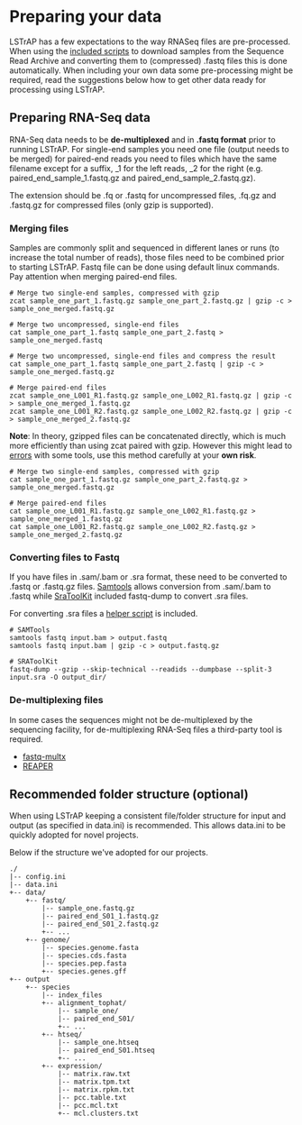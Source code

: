 # Preparing your data

LSTrAP has a few expectations to the way RNASeq files are pre-processed. When using the [included scripts](helper.md) 
to download samples from the Sequence Read Archive and converting them to (compressed) .fastq files this is done 
automatically. When including your own data some pre-processing might be required, read the suggestions below how to get
other data ready for processing using LSTrAP.

## Preparing RNA-Seq data

RNA-Seq data needs to be **de-multiplexed** and in **.fastq format** prior to running LSTrAP. 
For single-end samples you need one file (output needs to be merged) for paired-end reads you need to files which have 
the same  filename except for a suffix, _1 for the left reads, _2 for the right (e.g. paired_end_sample_1.fastq.gz and 
paired_end_sample_2.fastq.gz).

The extension should be .fq or .fastq for uncompressed files, .fq.gz and .fastq.gz for compressed files (only gzip is
supported).

### Merging files

Samples are commonly split and sequenced in different lanes or runs (to increase the total number of reads), those files
need to be combined prior to starting LSTrAP. Fastq file can be done using default linux commands. Pay attention when 
merging paired-end files.

    # Merge two single-end samples, compressed with gzip
    zcat sample_one_part_1.fastq.gz sample_one_part_2.fastq.gz | gzip -c > sample_one_merged.fastq.gz
     
    # Merge two uncompressed, single-end files
    cat sample_one_part_1.fastq sample_one_part_2.fastq > sample_one_merged.fastq
        
    # Merge two uncompressed, single-end files and compress the result
    cat sample_one_part_1.fastq sample_one_part_2.fastq | gzip -c > sample_one_merged.fastq.gz
     
    # Merge paired-end files
    zcat sample_one_L001_R1.fastq.gz sample_one_L002_R1.fastq.gz | gzip -c > sample_one_merged_1.fastq.gz
    zcat sample_one_L001_R2.fastq.gz sample_one_L002_R2.fastq.gz | gzip -c > sample_one_merged_2.fastq.gz
    
**Note**: In theory, gzipped files can be concatenated directly, which is much more efficiently than using zcat paired with 
gzip. However this might lead to [errors](https://www.biostars.org/p/81924/#82017) with some tools, use this method 
carefully at your **own risk**.

    # Merge two single-end samples, compressed with gzip
    cat sample_one_part_1.fastq.gz sample_one_part_2.fastq.gz > sample_one_merged.fastq.gz
     
    # Merge paired-end files
    cat sample_one_L001_R1.fastq.gz sample_one_L002_R1.fastq.gz > sample_one_merged_1.fastq.gz
    cat sample_one_L001_R2.fastq.gz sample_one_L002_R2.fastq.gz > sample_one_merged_2.fastq.gz   

### Converting files to Fastq

If you have files in .sam/.bam or .sra format, these need to be converted to .fastq or .fastq.gz files. 
[Samtools](http://www.htslib.org/doc/samtools.html) allows conversion from .sam/.bam to .fastq while 
[SraToolKit](https://trace.ncbi.nlm.nih.gov/Traces/sra/sra.cgi?view=software) included fastq-dump to convert .sra files.

For converting .sra files a [helper script](helper.md) is included.

    # SAMTools
    samtools fastq input.bam > output.fastq
    samtools fastq input.bam | gzip -c > output.fastq.gz
     
    # SRAToolKit
    fastq-dump --gzip --skip-technical --readids --dumpbase --split-3 input.sra -O output_dir/
    

### De-multiplexing files

In some cases the sequences might not be de-multiplexed by the sequencing facility, for de-multiplexing RNA-Seq files a 
third-party tool is required.  

  * [fastq-multx](https://github.com/ExpressionAnalysis/ea-utils/blob/wiki/FastqMultx.md)
  * [REAPER](http://wwwdev.ebi.ac.uk/enright-dev/kraken/reaper/src/reaper-latest/doc/reaper.html)
  
  
## Recommended folder structure (optional)

When using LSTrAP keeping a consistent file/folder structure for input and output (as specified in data.ini) is 
recommended. This allows data.ini to be quickly adopted for novel projects.

Below if the structure we've adopted for our projects.

```
./
|-- config.ini
|-- data.ini
+-- data/
    +-- fastq/
        |-- sample_one.fastq.gz
        |-- paired_end_S01_1.fastq.gz
        |-- paired_end_S01_2.fastq.gz
        +-- ...
    +-- genome/
        |-- species.genome.fasta
        |-- species.cds.fasta
        |-- species.pep.fasta
        +-- species.genes.gff
+-- output
    +-- species
        |-- index_files
        +-- alignment_tophat/
            |-- sample_one/
            |-- paired_end_S01/
            +-- ...
        +-- htseq/
            |-- sample_one.htseq
            |-- paired_end_S01.htseq
            +-- ...
        +-- expression/
            |-- matrix.raw.txt
            |-- matrix.tpm.txt
            |-- matrix.rpkm.txt
            |-- pcc.table.txt
            |-- pcc.mcl.txt
            +-- mcl.clusters.txt
```



